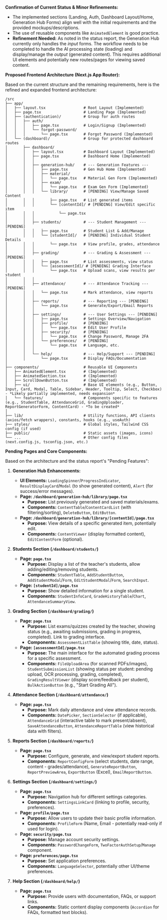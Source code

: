 **Confirmation of Current Status & Minor Refinements:**

*   The implemented sections (Landing, Auth, Dashboard Layout/Home, Generation Hub Forms) align well with the initial requirements and the provided mockups/descriptions.
*   The use of reusable components like `AnimatedElement` is good practice.
*   **Refinement Needed:** As noted in the status report, the Generation Hub currently only handles the *input* forms. The workflow needs to be completed to handle the AI processing state (loading) and display/manage the *output* (generated content). This requires additional UI elements and potentially new routes/pages for viewing saved content.

**Proposed Frontend Architecture (Next.js App Router):**

Based on the current structure and the remaining requirements, here is the refined and expanded frontend architecture:

```
/src
├── app/
│   ├── layout.tsx                 # Root Layout (Implemented)
│   ├── page.tsx                   # Landing Page (Implemented)
│   ├── (authentication)/          # Group for auth routes
│   │   ├── auth/
│   │   │   ├── page.tsx           # Login/Signup (Implemented)
│   │   │   └── forgot-password/
│   │   │       └── page.tsx       # Forgot Password (Implemented)
│   └── (dashboard)/               # Group for protected dashboard routes
│       ├── dashboard/
│       │   ├── layout.tsx         # Dashboard Layout (Implemented)
│       │   ├── page.tsx           # Dashboard Home (Implemented)
│       │   │
│       │   ├── generation-hub/    # --- Generation Features ---
│       │   │   ├── page.tsx       # Gen Hub Home (Implemented)
│       │   │   ├── material/
│       │   │   │   └── page.tsx   # Material Gen Form (Implemented)
│       │   │   ├── exam/
│       │   │   │   └── page.tsx   # Exam Gen Form (Implemented)
│       │   │   └── library/       # [PENDING] View/Manage Saved Content
│       │   │       ├── page.tsx   # List generated items
│       │   │       └── [contentId]/ # [PENDING] View/Edit specific item
│       │   │           └── page.tsx
│       │   │
│       │   ├── students/          # --- Student Management --- [PENDING]
│       │   │   ├── page.tsx       # Student List & Add/Manage
│       │   │   └── [studentId]/   # [PENDING] Individual Student Details
│       │   │       └── page.tsx   # View profile, grades, attendance
│       │   │
│       │   ├── grading/           # --- Grading & Assessment --- [PENDING]
│       │   │   ├── page.tsx       # List assessments, view status
│       │   │   └── [assessmentId]/ # [PENDING] Grading Interface
│       │   │       └── page.tsx   # Upload scans, view results per student
│       │   │
│       │   ├── attendance/        # --- Attendance Tracking --- [PENDING]
│       │   │   └── page.tsx       # Mark attendance, view reports
│       │   │
│       │   ├── reports/           # --- Reporting --- [PENDING]
│       │   │   └── page.tsx       # Generate/Export/Email Reports
│       │   │
│       │   ├── settings/          # --- User Settings --- [PENDING]
│       │   │   ├── page.tsx       # Settings Overview/Navigation
│       │   │   ├── profile/       # [PENDING]
│       │   │   │   └── page.tsx   # Edit User Profile
│       │   │   ├── security/      # [PENDING]
│       │   │   │   └── page.tsx   # Change Password, Manage 2FA
│       │   │   └── preferences/   # [PENDING]
│       │   │       └── page.tsx   # Language, etc.
│       │   │
│       │   └── help/              # --- Help/Support --- [PENDING]
│       │       └── page.tsx       # Display FAQs/Documentation
│
├── components/                    # Reusable UI Components
│   ├── AnimatedElement.tsx        # (Implemented)
│   ├── AnimatedSection.tsx        # (Implemented)
│   ├── ScrollDownButton.tsx       # (Implemented)
│   ├── ui/                        # Base UI elements (e.g., Button, Input, Card, Modal, Table, Sidebar, Header, Tooltip, Select, Checkbox) - *Likely partially implemented, needs expansion*
│   └── features/                  # Components specific to features (e.g., StudentTable, AttendanceGrid, GradingUploader, ReportGeneratorForm, ContentCard) - *To be created*
│
├── lib/                           # Utility functions, API clients (axios/fetch wrappers), constants, hooks (e.g., useAuth)
├── styles/                        # Global styles, Tailwind CSS config (if used)
├── public/                        # Static assets (images, icons)
└── ...                            # Other config files (next.config.js, tsconfig.json, etc.)
```

**Pending Pages and Core Components:**

Based on the architecture and the status report's "Pending Features":

1.  **Generation Hub Enhancements:**
    *   **UI Elements:** `LoadingSpinner`/`ProgressIndicator`, `ResultDisplayCard`/`Modal` (to show generated content), `Alert` (for success/error messages).
    *   **Page: `/dashboard/generation-hub/library/page.tsx`**
        *   **Purpose:** List previously generated and saved materials/exams.
        *   **Components:** `ContentTable`/`ContentCardList` (with filtering/sorting), `DeleteButton`, `EditButton`.
    *   **Page: `/dashboard/generation-hub/library/[contentId]/page.tsx`**
        *   **Purpose:** View details of a specific generated item, potentially edit.
        *   **Components:** `ContentViewer` (display formatted content), `EditContentForm` (optional).

2.  **Students Section (`/dashboard/students/`)**
    *   **Page: `page.tsx`**
        *   **Purpose:** Display a list of the teacher's students, allow adding/editing/removing students.
        *   **Components:** `StudentTable`, `AddStudentButton`, `AddStudentModal`/`Form`, `EditStudentModal`/`Form`, `SearchInput`.
    *   **Page: `[studentId]/page.tsx`**
        *   **Purpose:** Show detailed information for a single student.
        *   **Components:** `StudentInfoCard`, `GradeHistoryTable`/`Chart`, `AttendanceSummaryView`.

3.  **Grading Section (`/dashboard/grading/`)**
    *   **Page: `page.tsx`**
        *   **Purpose:** List exams/quizzes created by the teacher, showing status (e.g., awaiting submissions, grading in progress, completed). Link to grading interface.
        *   **Components:** `AssessmentListTable` (showing title, date, status).
    *   **Page: `[assessmentId]/page.tsx`**
        *   **Purpose:** The main interface for the automated grading process for a specific assessment.
        *   **Components:** `FileUploadArea` (for scanned PDFs/images), `StudentSubmissionList` (showing status per student: pending upload, OCR processing, grading, completed), `GradingResultViewer` (display score/feedback per student), `BulkActionButton` (e.g., "Start Grading All").

4.  **Attendance Section (`/dashboard/attendance/`)**
    *   **Page: `page.tsx`**
        *   **Purpose:** Mark daily attendance and view attendance records.
        *   **Components:** `DatePicker`, `SectionSelector` (if applicable), `AttendanceGrid` (interactive table to mark present/absent), `SaveAttendanceButton`, `AttendanceReportTable` (view historical data with filters).

5.  **Reports Section (`/dashboard/reports/`)**
    *   **Page: `page.tsx`**
        *   **Purpose:** Configure, generate, and view/export student reports.
        *   **Components:** `ReportConfigForm` (select students, date range, content - grades/attendance), `GenerateReportButton`, `ReportPreviewArea`, `ExportButton` (Excel), `EmailReportButton`.

6.  **Settings Section (`/dashboard/settings/`)**
    *   **Page: `page.tsx`**
        *   **Purpose:** Navigation hub for different settings categories.
        *   **Components:** `SettingsLinkCard` (linking to profile, security, preferences).
    *   **Page: `profile/page.tsx`**
        *   **Purpose:** Allow users to update their basic profile information.
        *   **Components:** `ProfileForm` (Name, Email - potentially read-only if used for login).
    *   **Page: `security/page.tsx`**
        *   **Purpose:** Manage account security settings.
        *   **Components:** `PasswordChangeForm`, `TwoFactorAuthSetup`/`Manage` component.
    *   **Page: `preferences/page.tsx`**
        *   **Purpose:** Set application preferences.
        *   **Components:** `LanguageSelector`, potentially other UI/theme preferences.

7.  **Help Section (`/dashboard/help/`)**
    *   **Page: `page.tsx`**
        *   **Purpose:** Provide users with documentation, FAQs, or support links.
        *   **Components:** Static content display components (`Accordion` for FAQs, formatted text blocks).